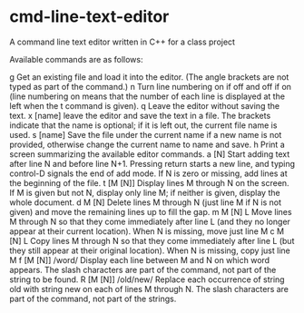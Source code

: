 cmd-line-text-editor
====================

A command line text editor written in C++ for a class project

Available commands are as follows:

g <name>	Get an existing file and load it into the editor. (The angle brackets are not typed as part of the command.)
n	        Turn line numbering on if off and off if on (line numbering on means that the number of each line is displayed at the left when the t command is given). 
q	        Leave the editor without saving the text.
x [name]	leave the editor and save the text in a file. The brackets indicate that the name is optional; if it is left out, the current file name is used. 
s [name] 	Save the file under the current name if a new name is not provided, otherwise change the current name to name and save.
h	        Print a screen summarizing the available editor commands.
a [N]	    Start adding text after line N and before line N+1. Pressing return starts a new line, and typing control-D signals the end of add mode. If N is zero or missing, add lines at the beginning of the file.
t [M [N]] 	Display lines M through N on the screen. If M is given but not N, display only line M; if neither is given, display the whole document.
d M [N] 	  Delete lines M through N (just line M if N is not given) and move the remaining lines up to fill the gap.
m M [N] L 	Move lines M through N so that they come immediately after line L (and they no longer appear at their current location). When N is missing, move just line M
c M [N] L 	Copy lines M through N so that they come immediately after line L (but they still appear at their original location). When N is missing, copy just line M
f [M [N]] /word/ 	    Display each line between M and N on which word appears. The slash characters are part of the command, not part of the string to be found. 
R [M [N]] /old/new/ 	Replace each occurrence of string old with string new on each of lines M through N. The slash characters are part of the command, not part of the strings.
